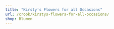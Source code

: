 ```yaml
---
title: "Kirsty's Flowers for all Occasions"
url: /crook/kirstys-flowers-for-all-occasions/
shop: Blumen
---
```

